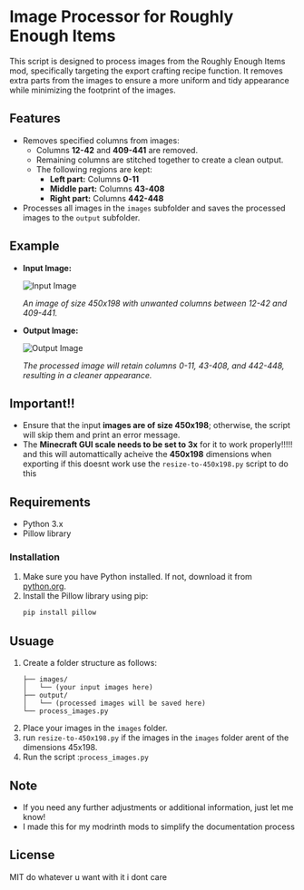 # Image Processor for Roughly Enough Items

This script is designed to process images from the Roughly Enough Items mod, specifically targeting the export crafting recipe function. It removes extra parts from the images to ensure a more uniform and tidy appearance while minimizing the footprint of the images.

## Features

- Removes specified columns from images:
  - Columns **12-42** and **409-441** are removed.
  - Remaining columns are stitched together to create a clean output.
  - The following regions are kept:
    - **Left part:** Columns **0-11**
    - **Middle part:** Columns **43-408**
    - **Right part:** Columns **442-448**
- Processes all images in the `images` subfolder and saves the processed images to the `output` subfolder.

## Example

- **Input Image:**
  
  ![Input Image](https://imgur.com/Qdsdoii.png)
  
  *An image of size 450x198 with unwanted columns between 12-42 and 409-441.*

- **Output Image:**
  
  ![Output Image](https://imgur.com/HWkOpKX.png)
  
  *The processed image will retain columns 0-11, 43-408, and 442-448, resulting in a cleaner appearance.*


## Important!!
- Ensure that the input **images are of size 450x198**; otherwise, the script will skip them and print an error message.
- The **Minecraft GUI scale needs to be set to 3x** for it to work properly!!!!! and this will automattically acheive the **450x198** dimensions when exporting if this doesnt work use the `resize-to-450x198.py` script to do this


## Requirements

- Python 3.x
- Pillow library

### Installation

1. Make sure you have Python installed. If not, download it from [python.org](https://www.python.org/downloads/).
2. Install the Pillow library using pip:
   ```bash
   pip install pillow
   
## Usuage
1. Create a folder structure as follows:
	```image_processor/
	├── images/
	│   └── (your input images here)
	├── output/
	│   └── (processed images will be saved here)
	└── process_images.py
3. Place your images in the `images` folder.
4. run `resize-to-450x198.py` if the images in the `images` folder arent of the dimensions 45x198.
5. Run the script :`process_images.py`

## Note
- If you need any further adjustments or additional information, just let me know!
- I made this for my modrinth mods to simplify the documentation process


## License
 MIT do whatever u want with it i dont care
 
